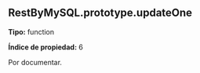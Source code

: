 ## RestByMySQL.prototype.updateOne

**Tipo:** function

**Índice de propiedad:** 6

Por documentar.



